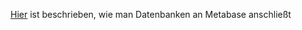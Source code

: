  [Hier](http://localhost:3000/tools/bi-tools.html#verbinden-von-datenbanken-mit-metabase) ist beschrieben, wie man Datenbanken an Metabase anschließt 